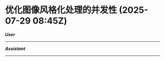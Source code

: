 <!-- Generated by SpecStory -->

# 优化图像风格化处理的并发性 (2025-07-29 08:45Z)

_**User**_



---

_**Assistant**_



---

